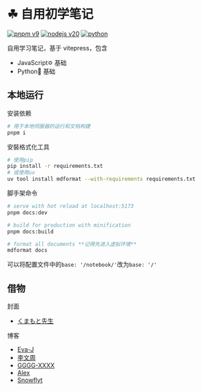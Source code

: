 # ☘ 自用初学笔记

[![pnpm v9](https://img.shields.io/badge/maintained%20with-pnpm%209.0-cc00ff.svg?style=for-the-badge&logo=pnpm)](https://pnpm.io/)
[![nodejs v20](https://img.shields.io/badge/Node.js-v20.17.0-026e00.svg?style=for-the-badge&logo=nodedotjs)](https://nodejs.org/)
[![python](https://img.shields.io/badge/python-3.12.6-ffd343.svg?style=for-the-badge&logo=python)](https://www.python.org/)

自用学习笔记，基于 vitepress，包含

- JavaScript✡️ 基础
- Python🐍 基础

## 本地运行

安装依赖

```bash
# 用于本地伺服器的运行和文档构建
pnpm i
```

安裝格式化工具

```bash
# 使用pip
pip install -r requirements.txt
# 或使用uv
uv tool install mdformat --with-requirements requirements.txt
```

脚手架命令

```bash
# serve with hot reload at localhost:5173
pnpm docs:dev

# build for production with minification
pnpm docs:build

# format all documents **记得先进入虚拟环境**
mdformat docs
```

可以将配置文件中的`base: '/notebook/'`改为`base: '/'`

## 借物

封面

- [くまもと先生](https://twitter.com/skmmt3?s=20&t=ltroPB3CFkNcqhtvoZvyRw)

博客

- [Eva-J](https://www.cnblogs.com/Eva-J/p/7277026.html)
- [李文周](https://www.cnblogs.com/liwenzhou/p/9959979.html)
- [GGGG-XXXX](https://www.cnblogs.com/GGGG-XXXX/p/9564651.html)
- [Alex](https://www.cnblogs.com/alex3714/articles/5760582.html)
- [Snowflyt](https://www.zhihu.com/people/wo-mo-mo-kan-ni-zhuang-bi)

